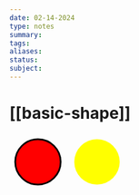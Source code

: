 ```yaml
---
date: 02-14-2024
type: notes
summary: 
tags: 
aliases: 
status: 
subject:
---
```

# [[basic-shape]]

<svg width="100" height="100">
  <circle cx="50" cy="50" r="40" stroke="black" stroke-width="3" fill="red" />
</svg>

<svg width="100" height="100">
  <circle cx="50" cy="50" r="40" fill="yellow" />
</svg>

